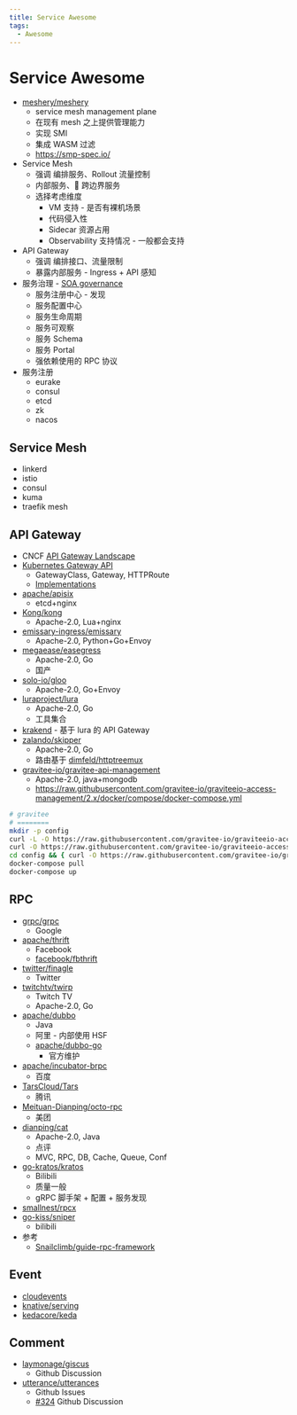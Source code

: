 ```yaml
---
title: Service Awesome
tags:
  - Awesome
---
```


# Service Awesome

- [meshery/meshery](https://github.com/meshery/meshery)
  - service mesh management plane
  - 在现有 mesh 之上提供管理能力
  - 实现 SMI
  - 集成 WASM 过滤
  - https://smp-spec.io/
- Service Mesh
  - 强调 编排服务、Rollout 流量控制
  - 内部服务、 跨边界服务
  - 选择考虑维度
    - VM 支持 - 是否有裸机场景
    - 代码侵入性
    - Sidecar 资源占用
    - Observability 支持情况 - 一般都会支持
- API Gateway
  - 强调 编排接口、流量限制
  - 暴露内部服务 - Ingress + API 感知
- 服务治理 - [SOA governance](https://en.wikipedia.org/wiki/SOA_governance)
  - 服务注册中心 - 发现
  - 服务配置中心
  - 服务生命周期
  - 服务可观察
  - 服务 Schema
  - 服务 Portal
  - 强依赖使用的 RPC 协议
- 服务注册
  - eurake
  - consul
  - etcd
  - zk
  - nacos

## Service Mesh

- linkerd
- istio
- consul
- kuma
- traefik mesh

## API Gateway

- CNCF [API Gateway Landscape](https://landscape.cncf.io/card-mode?category=api-gateway&grouping=category)
- [Kubernetes Gateway API](https://gateway-api.sigs.k8s.io/)
  - GatewayClass, Gateway, HTTPRoute
  - [Implementations](https://gateway-api.sigs.k8s.io/references/implementations/)
- [apache/apisix](https://github.com/apache/apisix)
  - etcd+nginx
- [Kong/kong](https://github.com/Kong/kong)
  - Apache-2.0, Lua+nginx
- [emissary-ingress/emissary](https://github.com/emissary-ingress/emissary)
  - Apache-2.0, Python+Go+Envoy
- [megaease/easegress](https://github.com/megaease/easegress)
  - Apache-2.0, Go
  - 国产
- [solo-io/gloo](https://github.com/solo-io/gloo)
  - Apache-2.0, Go+Envoy
- [luraproject/lura](./lura.md)
  - Apache-2.0, Go
  - 工具集合
- [krakend](./krakend.md) - 基于 lura 的 API Gateway
- [zalando/skipper](https://github.com/zalando/skipper)
  - Apache-2.0, Go
  - 路由基于 [dimfeld/httptreemux](https://github.com/dimfeld/httptreemux)
- [gravitee-io/gravitee-api-management](https://github.com/gravitee-io/gravitee-api-management)
  - Apache-2.0, java+mongodb
  - https://raw.githubusercontent.com/gravitee-io/graviteeio-access-management/2.x/docker/compose/docker-compose.yml

```bash
# gravitee
# ========
mkdir -p config
curl -L -O https://raw.githubusercontent.com/gravitee-io/graviteeio-access-management/2.x/docker/compose/docker-compose.yml
curl -O https://raw.githubusercontent.com/gravitee-io/graviteeio-access-management/2.x/docker/compose/.env
cd config && { curl -O https://raw.githubusercontent.com/gravitee-io/graviteeio-access-management/2.x/docker/compose/config/nginx.conf ; cd -; }
docker-compose pull
docker-compose up
```

## RPC

- [grpc/grpc](https://github.com/grpc/grpc)
  - Google
- [apache/thrift](https://github.com/apache/thrift)
  - Facebook
  - [facebook/fbthrift](https://github.com/facebook/fbthrift)
- [twitter/finagle](https://github.com/twitter/finagle)
  - Twitter
- [twitchtv/twirp](https://github.com/twitchtv/twirp)
  - Twitch TV
  - Apache-2.0, Go
- [apache/dubbo](https://github.com/apache/dubbo)
  - Java
  - 阿里 - 内部使用 HSF
  - [apache/dubbo-go](https://github.com/apache/dubbo-go)
    - 官方维护
- [apache/incubator-brpc](https://github.com/apache/incubator-brpc)
  - 百度
- [TarsCloud/Tars](https://github.com/TarsCloud/Tars)
  - 腾讯
- [Meituan-Dianping/octo-rpc](https://github.com/Meituan-Dianping/octo-rpc)
  - 美团
- [dianping/cat](https://github.com/dianping/cat)
  - Apache-2.0, Java
  - 点评
  - MVC, RPC, DB, Cache, Queue, Conf
- [go-kratos/kratos](https://github.com/go-kratos/kratos)
  - Bilibili
  - 质量一般
  - gRPC 脚手架 + 配置 + 服务发现
- [smallnest/rpcx](https://github.com/smallnest/rpcx)
- [go-kiss/sniper](https://github.com/go-kiss/sniper)
  - bilibili
- 参考
  - [Snailclimb/guide-rpc-framework](https://github.com/Snailclimb/guide-rpc-framework)

## Event

- [cloudevents](https://github.com/cloudevents)
- [knative/serving](https://github.com/knative/serving)
- [kedacore/keda](https://github.com/kedacore/keda)

## Comment

- [laymonage/giscus](https://github.com/laymonage/giscus)
  - Github Discussion
- [utterance/utterances](https://github.com/utterance/utterances)
  - Github Issues
  - [#324](https://github.com/utterance/utterances/issues/324)
    Github Discussion
